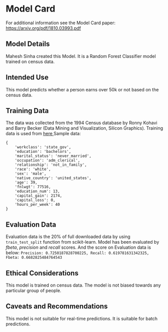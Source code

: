 # Model Card

For additional information see the Model Card paper: https://arxiv.org/pdf/1810.03993.pdf

## Model Details
Mahesh Sinha created this Model. It is a Random Forest Classifier model trained on census data.

## Intended Use
This model predicts whether a person earns over 50k or not based on the census data.

## Training Data
The data was collected from the 1994 Census database by Ronny Kohavi and Barry Becker (Data Mining and Visualization, Silicon Graphics). 
Training data is used from <a href='https://github.com/udacity/nd0821-c3-starter-code/blob/master/starter/data/census.csv'> here </a>
Sample data: 
```
{   
    'workclass': 'state_gov',
    'education': 'bachelors',
    'marital_status': 'never_married',
    'occupation': 'adm_clerical',
    'relationship': 'not_in_family',
    'race': 'white',
    'sex': 'male',
    'native_country': 'united_states',
    'age': 39,
    'fnlwgt': 77516,
    'education_num': 13,
    'capital_gain': 2174,
    'capital_loss': 0,
    'hours_per_week': 40
}
```

## Evaluation Data
Evaluation data is the 20% of full downloaded data by using `train_test_split` function from scikit-learn.
Model has been evaluated by *fbeta*, *precision* and *recall* scores. And the score on Evaluation data is below:
`Precision: 0.7250187828700225, Recall: 0.619781631342325, Fbeta: 0.6682825484764543`

## Ethical Considerations
This model is trained on census data. The model is not biased towards any particular group of people.

## Caveats and Recommendations
This model is not suitable for real-time predictions. It is suitable for batch predictions.